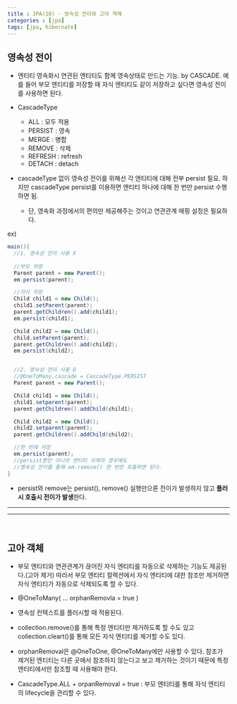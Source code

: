 ```yaml
---
title : JPA(10) - 영속성 전이와 고아 객체
categories : [jpa]
tags: [jpa, hibernate]
---
```


## **영속성 전이**

 - 엔티티 영속화시 연관된 엔티티도 함께 영속상태로 만드는 기능. by CASCADE. 예를 들어 부모 엔티티를 저장할 때 자식 엔티티도 같이 저장하고 싶다면 영속성 전이를 사용하면 된다.

 - CascadeType
   - ALL : 모두 적용
   - PERSIST : 영속
   - MERGE : 병합
   - REMOVE : 삭제
   - REFRESH : refresh
   - DETACH : detach

 - cascadeType 없이 영속성 전이를 위해선 각 엔티티에 대해 전부 persist 필요. 하지만 cascadeType persist를 이용하면 엔티티 하나에 대해 한 번만 persist 수행하면 됨.
   - 단, 영속화 과정에서의 편의만 제공해주는 것이고 연관관계 매핑 설정은 필요하다.

ex)
```java
main(){
  //1. 영속성 전이 사용 X
  
  //부모 저장
  Parent parent = new Parent();
  em.persist(parent);

  //자식 저장
  Child child1 = new Child();
  child1.setParent(parent);
  parent.getChildren().add(child1);
  em.persist(child1);

  Child child2 = new Child();
  child.setParent(parent);
  parent.getChildren().add(child2);
  em.persist(child2);


  //2. 영속성 전이 사용 O
  //@OneToMany.cascade = CascadeType.PERSIST
  Parent parent = new Parent();

  Child child1 = new Child();
  child1.setparent(parent);
  parent.getChildren().addChild(child1);

  Child child2 = new Child();
  child2.setparent(parent);
  parent.getChildren().addChild(child2);

  //한 번에 저장
  em.persist(parent);
  //persist뿐만 아니라 엔티티 삭제의 경우에도
  //영속성 전이를 통해 em.remove() 한 번만 호출하면 된다.
}

```

- persist와 remove는 persist(), remove() 실행만으론 전이가 발생하지 않고 **플러시 호출시 전이가 발생**한다.

 <hr><hr><br>

## **고아 객체**

- 부모 엔티티와 연관관계가 끊어진 자식 엔티티를 자동으로 삭제하는 기능도 제공된다.(고아 제거) 따라서 부모 엔티티 컬렉션에서 자식 엔티티에 대한 참조만 제거하면 자식 엔티티가 자동으로 삭제되도록 할 수 있다.


 - @OneToMany( ... orphanRemovla = true )
 - 영속성 컨텍스트를 플러시할 때 적용된다.
 - collection.remove()를 통해 특정 엔티티만 제거하도록 할 수도 있고 collection.cleart()를 통해 모든 자식 엔티티를 제거할 수도 있다.


 - orphanRemoval은 @OneToOne, @OneToMany에만 사용할 수 있다. 참조가 제거된 엔티티는 다른 곳에서 참조하지 않는다고 보고 제거하는 것이기 때문에 특정 엔티티에서만 참조할 때 사용해야 한다.


 - CascadeType.ALL + orpanRemoval = true : 부모 엔티티를 통해 자식 엔티티의 lifecycle을 관리할 수 있다.